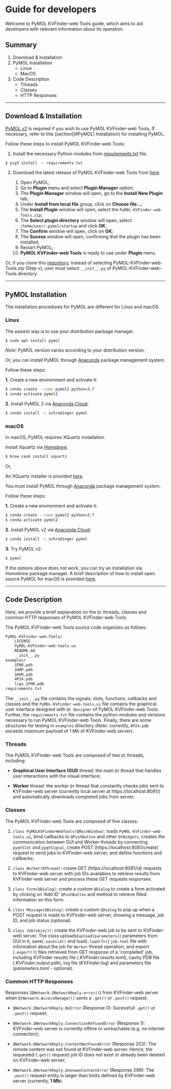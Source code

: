 # Guide for developers

Welcome to PyMOL KVFinder-web Tools guide, which aims to aid developers with relevant information about its operation.

## Summary

1. Download & Installation
2. PyMOL Installation
    - Linux
    - MacOS
3. Code Description
    - Threads
    - Classes
    - HTTP Responses

---

## Download & Installation

[PyMOL v2](https://pymol.org/2/) is required if you wish to use PyMOL KVFinder-web Tools. If necessary, refer to this [section](#PyMOL\ Installation) for installing PyMOL.

Follow these steps to install PyMOL KVFinder-web Tools:

1. Install the necessary Python modules from [requirements.txt](https://github.com/jvsguerra/kvfinder-ws/releases/download/v0.1/requirements.txt) file.

```bash
$ pip3 install -r requirements.txt
```

2. Download the latest release of PyMOL KVFinder-web Tools from [here](https://github.com/jvsguerra/kvfinder-ws/releases/download/v0.1/PyMOL-KVFinder-web-tools.zip).

    1. Open PyMOL;
    2. Go to **Plugin** menu and select **Plugin Manager** option;
    3. The **Plugin Manager** window will open, go to the **Install New Plugin** tab;
    4. Under **Install from local file** group, click on **Choose file...**;
    5. The **Install Plugin** window will open, select the `PyMOL-KVFinder-web-Tools.zip`;
    6. The **Select plugin directory** window will open, select `/home/user/.pymol/startup` and click **OK**;
    7. The **Confirm** window will open, click on **OK**;
    8. The **Sucess** window will open, confirming that the plugin has been installed;
    9. Restart PyMOL;
    10. **PyMOL KVFinder-web Tools** is ready to use under **Plugin** menu.

Or, if you clone this [repository](https://github.com/jvsguerra/kvfinder-ws), instead of selecting PyMOL-KVFinder-web-Tools.zip (Step v), user must select `__init__.py` of PyMOL-KVFinder-web-Tools directory

---

## PyMOL Installation

The installation procedures for PyMOL are different for Linux and macOS.

### Linux

The easiest way is to use your distribution package manager.

```bash
$ sudo apt install pymol
```
_Note_: PyMOL version varies according to your distribution version.

Or, you can install PyMOL through [Anaconda](https://www.anaconda.com/)
package management system.

Follow these steps:

**1.** Create a new environment and activate it: 
```bash
$ conda create --name pymol2 python=3.7
$ conda activate pymol2
```

**2.** Install PyMOL 2 via
[Anaconda Cloud](https://anaconda.org/mw/pymol):
```bash
$ conda install -c schrodinger pymol
```

### macOS

In macOS, PyMOL requires XQuartz installation.

Install Xquartz via
[_Homebrew_](https://formulae.brew.sh/cask/xquartz).
```bash 
$ brew cask install xquartz
```
Or, 

An XQuartz installer is provided [here](https://www.xquartz.org/).

You must install PyMOL through [Anaconda](https://www.anaconda.com/)
package management system.

Follow these steps:

**1.** Create a new environment and activate it: 
```bash
$ conda create --name pymol2 python=3.7
$ conda activate pymol2
```

**2.** Install PyMOL v2 via
[Anaconda Cloud](https://anaconda.org/mw/pymol):
```bash
$ conda install -c schrodinger pymol
```

**3.** Try PyMOL v2:
```bash
$ pymol
```

If the options above does not work, you can try an installation via
_Homebrew_ package manager. A brief description of how to install open
source PyMOL for macOS is provided [here](https://pymolwiki.org/index.php/MAC_Install).

---

## Code Description

Here, we provide a brief explanation on the `Qt` threads, classes and common HTTP responses of PyMOL KVFinder-web Tools.

The PyMOL KVFinder-web Tools source code organizes as follows:

```bash
PyMOL-KVFinder-web-Tools/
    LICENSE
    PyMOL-KVFinder-web-tools.ui
    README.md
    __init__.py
examples/
    1FMO.pdb
    1HHP.pdb
    1HVR.pdb
    4P24.pdb
    ligs_1FMO.pdb
requirements.txt
```

The `__init__.py` file contains the signals, slots, functions, callbacks and classes and the `PyMOL-KVFinder-web-tools.ui` file contains the graphical user interface designed with `Qt Designer` of PyMOL KVFinder-web Tools. Further, the `requirements.txt` file contains the python modules and versions necessary to run PyMOL KVFinder-web Tools. Finally, there are some structures for testing in `examples` directory (_Note_: currently, `4P24.pdb` exceeds maximum payload of 1 Mb of KVFinder-web server).

### Threads

The PyMOL KVFinder-web Tools are composed of two `Qt` threads, including:

- **Graphical User Interface (GUI)** thread: the main `Qt` thread that handles user interactions with the visual interface;

- **Worker** thread: the worker `Qt` thread that constantly checks jobs sent to KVFinder-web server (currently local server at https://localhost:8081/) and automatically downloads completed jobs from server.

### Classes 

The PyMOL KVFinder-web Tools are composed of five classes:

1. `class PyMOLKVFinderWebTools(QMainWindow)`: loads `PyMOL-KVFinder-web-tools.ui`, bind callbacks to `QPushButton` and other `QtWidgets`, creates the communication between GUI and Worker threads by connecting `pyqtSlot` and `pyqtSignal`, create POST (https://localhost:8081/create) request to send jobs to KVFinder-web server, and define functions and callbacks;

2. `class Worker(QThread)`: create GET (https://localhost:8081/id) requests to KVFinder-web server with job IDs availables to retrieve results from KVFinder-web server and process these GET requests responses.

3. `class Form(QDialog)`: create a custom `QDialog` to create a form activated by clicking on 'Add ID' `QPushButton` and method to retrieve filled information on this form.

4. `class Message(QDialog)`: create a custom `QDialog` to pop up when a POST request is made to KVFinder-web server, showing a message, job ID, and job status (optional). 

5. `class Job(object)`: create the KVFinder-web job to be sent to KVFinder-web server. The class uploads(`upload(parameters)`) parameters from GUI in it, save(`.save(id))` and load(`.load(fn)`) `job.toml` file with information about the job for `Worker` thread operation, and export (`.export()`) files retrieved from GET response of a 'completed' job, including KVFinder results file (*.KVFinder.results.toml*), cavity PDB file (*.KVFinder.output.pdb*), log file (*KVFinder.log*) and parameters file (*parameters.toml* - optional).

### Common HTTP Responses

Responses (`QNetwork.QNetworkReply.error()`) from KVFinder-web server when `QtNetwork.AccessManager()` sents a `.get()` or `.post()` request:

- `QNetwork.QNetworkReply.NoError` (Response 0): Sucessfull `.get()` or `.post()` request;

- `QNetwork.QNetworkReply.ConnectionRefusedError` (Response 1): KVFinder-web server is currently offline or unreachable (e.g. no internet connection);

- `QNetwork.QNetworkReply.ContentNotFoundError` (Response 203): The remote content was not found at KVFinder-web server. Hence, the requested (`.get()` request) job ID does not exist or already been deleted on KVFinder-web server;

- `QNetwork.QNetworkReply.UnknownContentError` (Response 299): The `.post()` request entity is larger than limits defined by KVFinder-web server (currently, **1 Mb**).
